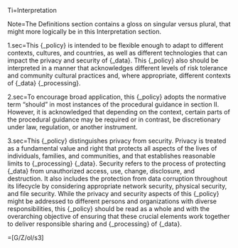 Ti=Interpretation

Note=The Definitions section contains a gloss on singular versus plural, that might more logically be in this Interpretation section.

1.sec=This {_policy} is intended to be flexible enough to adapt to different contexts, cultures, and countries, as well as different technologies that can impact the privacy and security of {_data}. This {_policy} also should be interpreted in a manner that acknowledges different levels of risk tolerance and community cultural practices and, where appropriate, different contexts of {_data} {_processing}.

2.sec=To encourage broad application, this {_policy} adopts the normative term “should” in most instances of the procedural guidance in section II. However, it is acknowledged that depending on the context, certain parts of the procedural guidance may be required or in contrast, be discretionary under law, regulation, or another instrument.

3.sec=This {_policy} distinguishes privacy from security. Privacy is treated as a fundamental value and right that protects all aspects of the lives of individuals, families, and communities, and that establishes reasonable limits to {_processing} {_data}. Security refers to the process of protecting {_data} from unauthorized access, use, change, disclosure, and destruction. It also includes the protection from data corruption throughout its lifecycle by considering appropriate network security, physical security, and file security. While the privacy and security aspects of this {_policy} might be addressed to different persons and organizations with diverse responsibilities, this {_policy} should be read as a whole and with the overarching objective of ensuring that these crucial elements work together to deliver responsible sharing and {_processing} of {_data}.

=[G/Z/ol/s3]

